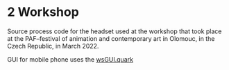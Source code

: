 # 2 Workshop 

Source process code for the headset used at the workshop that took place at the PAF–festival of animation and contemporary art in Olomouc, in the Czech Republic, in March 2022. 

GUI for mobile phone uses the [wsGUI.quark](https://github.com/dyfer/wsGUI.quark)

